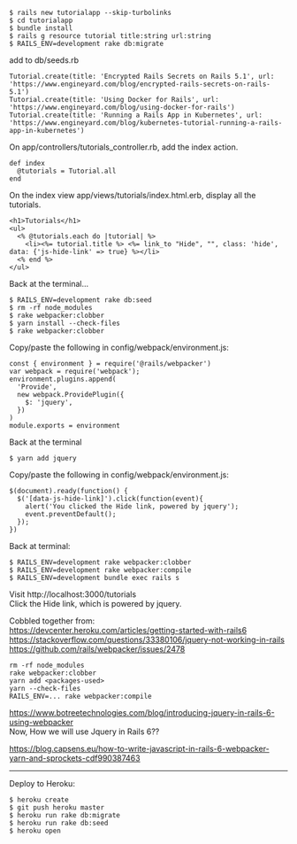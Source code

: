 ```
$ rails new tutorialapp --skip-turbolinks
$ cd tutorialapp
$ bundle install
$ rails g resource tutorial title:string url:string
$ RAILS_ENV=development rake db:migrate
```

add to db/seeds.rb  
```
Tutorial.create(title: 'Encrypted Rails Secrets on Rails 5.1', url: 'https://www.engineyard.com/blog/encrypted-rails-secrets-on-rails-5.1')
Tutorial.create(title: 'Using Docker for Rails', url: 'https://www.engineyard.com/blog/using-docker-for-rails')
Tutorial.create(title: 'Running a Rails App in Kubernetes', url: 'https://www.engineyard.com/blog/kubernetes-tutorial-running-a-rails-app-in-kubernetes')
```

On app/controllers/tutorials_controller.rb, add the index action.  
```
def index
  @tutorials = Tutorial.all
end
```

On the index view app/views/tutorials/index.html.erb, display all the tutorials.
```
<h1>Tutorials</h1>
<ul>
  <% @tutorials.each do |tutorial| %>
    <li><%= tutorial.title %> <%= link_to "Hide", "", class: 'hide', data: {'js-hide-link' => true} %></li>
  <% end %>
</ul>
```

Back at the terminal...

```
$ RAILS_ENV=development rake db:seed
$ rm -rf node_modules
$ rake webpacker:clobber
$ yarn install --check-files
$ rake webpacker:clobber
```

Copy/paste the following in config/webpack/environment.js:

```
const { environment } = require('@rails/webpacker')
var webpack = require('webpack');
environment.plugins.append(
  'Provide',
  new webpack.ProvidePlugin({
    $: 'jquery',
  })
)
module.exports = environment
```

Back at the terminal

```
$ yarn add jquery
```

Copy/paste the following in config/webpack/environment.js:

```
$(document).ready(function() {
  $('[data-js-hide-link]').click(function(event){
    alert('You clicked the Hide link, powered by jquery');
    event.preventDefault(); 
  });
})
```

Back at terminal:

```
$ RAILS_ENV=development rake webpacker:clobber
$ RAILS_ENV=development rake webpacker:compile
$ RAILS_ENV=development bundle exec rails s
```

Visit http://localhost:3000/tutorials  
Click the Hide link, which is powered by jquery.

Cobbled together from:  
https://devcenter.heroku.com/articles/getting-started-with-rails6  
https://stackoverflow.com/questions/33380106/jquery-not-working-in-rails  
https://github.com/rails/webpacker/issues/2478  
```
rm -rf node_modules
rake webpacker:clobber
yarn add <packages-used>
yarn --check-files
RAILS_ENV=... rake webpacker:compile
```
https://www.botreetechnologies.com/blog/introducing-jquery-in-rails-6-using-webpacker  
Now, How we will use Jquery in Rails 6??

https://blog.capsens.eu/how-to-write-javascript-in-rails-6-webpacker-yarn-and-sprockets-cdf990387463

---
Deploy to Heroku:

```
$ heroku create
$ git push heroku master
$ heroku run rake db:migrate
$ heroku run rake db:seed
$ heroku open